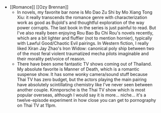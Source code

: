 - [[Romance]] [[Ozy Brennan]]
	- In novels, my favorite bar none is Mo Dao Zu Shi by Mo Xiang Tong Xiu: it really transcends the romance genre with characterization work as good as Bujold's and thoughtful exploration of the way power corrupts. The last book in the series is just painful to read. But I've also really been enjoying Rou Bao Bu Chi Rou's novels recently, which are a bit lighter and fluffier (not to mention hornier), typically with Lawful Good/Chaotic Evil pairings. In Western fiction, I really liked Xiran Jay Zhao's Iron Widow: canonical poly ship between two of the most feral violent traumatized mecha pilots imaginable and their morality pet/voice of reason.
	- There have been some fantastic TV shows coming out of Thailand. My absolute favorite is Manner of Death, which is a romantic suspense show. It has some wonky camera/sound stuff because Thai TV has zero budget, but the actors playing the main pairing have absolutely scintillating chemistry like I've never seen between another couple. Kinnporsche is the Thai TV show which is most popular overseas, although I would say it is more... niche... it's a twelve-episode experiment in how close you can get to pornography on Thai TV at 11pm.